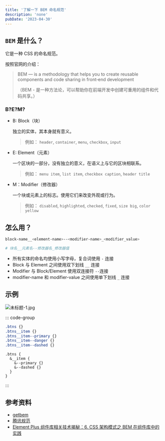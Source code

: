```yaml
---
title: '了解一下 BEM 命名规范'
description: 'none'
pubDate: '2023-04-30'
---
```


## `BEM` 是什么？

它是一种 CSS 的命名规范。

按照官网的介绍：

> BEM — is a methodology that helps you to create reusable components and code sharing in front‑end development
> 
> （BEM - 是一种方法论，可以帮助你在前端开发中创建可重用的组件和代码共享。）

### B?E?M?

- B: Block（块）
  
  独立的实体，其本身就有意义。
  
  > 例如：
  > `header`, `container`, `menu`, `checkbox`, `input`

- E: Element（元素）
  
  一个区块的一部分，没有独立的意义，在语义上与它的区块相联系。
  
  > 例如：
  > `menu item`, `list item`, `checkbox caption`, `header title`

- M：Modifier（修改器）
  
  一个块或元素上的标志。使用它们来改变外观或行为。
  
  > 例如：
  > `disabled`, `highlighted`, `checked`, `fixed`, `size big`, `color yellow`

## 怎么用？

```sh
block-name__<element-name>--<modifier-name>_<modifier_value>

# 块名__元素名--修改器名_修改器值
```

- 所有实体的命名均使用小写字母，复合词使用 `-` 连接
- Block 与 Element 之间使用双下划线 `__` 连接
- Modifier 与 Block/Element 使用双连接符 `--`连接
- modifier-name 和 modifier-value 之间使用单下划线 `_` 连接

## 示例

![未标题-1.jpg](https://s2.loli.net/2023/04/30/CBGIuOHwehRlJXn.jpg)

::: code-group

```css
.btns {}
.btns__item {}
.btns__item--primary {}
.btns__item--danger {}
.btns__item--dashed {}
```

```less
.btns {
  &__item {
    &--primary {}
    &--dashed {}
  }
}
```

:::

## 参考资料

- [getbem](https://getbem.com/)
- [腾讯规范](https://github.com/Tencent/tmt-workflow/wiki/%E2%92%9B-%5B%E8%A7%84%E8%8C%83%5D--CSS-BEM-%E4%B9%A6%E5%86%99%E8%A7%84%E8%8C%83)
- [Element Plus 组件库相关技术揭秘：6. CSS 架构模式之 BEM 在组件库中的实践](https://juejin.cn/post/7165503808217284616)
